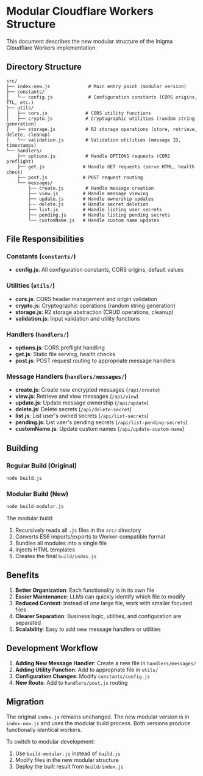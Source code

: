 # Modular Cloudflare Workers Structure

This document describes the new modular structure of the Inigma Cloudflare Workers implementation.

## Directory Structure

```
src/
├── index-new.js              # Main entry point (modular version)
├── constants/
│   └── config.js             # Configuration constants (CORS origins, TTL, etc.)
├── utils/
│   ├── cors.js              # CORS utility functions
│   ├── crypto.js            # Cryptographic utilities (random string generation)
│   ├── storage.js           # R2 storage operations (store, retrieve, delete, cleanup)
│   └── validation.js        # Validation utilities (message ID, timestamps)
└── handlers/
    ├── options.js           # Handle OPTIONS requests (CORS preflight)
    ├── get.js              # Handle GET requests (serve HTML, health check)
    ├── post.js             # POST request routing
    └── messages/
        ├── create.js        # Handle message creation
        ├── view.js         # Handle message viewing
        ├── update.js       # Handle ownership updates
        ├── delete.js       # Handle secret deletion
        ├── list.js         # Handle listing user secrets
        ├── pending.js      # Handle listing pending secrets
        └── customName.js   # Handle custom name updates
```

## File Responsibilities

### Constants (`constants/`)
- **config.js**: All configuration constants, CORS origins, default values

### Utilities (`utils/`)
- **cors.js**: CORS header management and origin validation
- **crypto.js**: Cryptographic operations (random string generation)
- **storage.js**: R2 storage abstraction (CRUD operations, cleanup)
- **validation.js**: Input validation and utility functions

### Handlers (`handlers/`)
- **options.js**: CORS preflight handling
- **get.js**: Static file serving, health checks
- **post.js**: POST request routing to appropriate message handlers

### Message Handlers (`handlers/messages/`)
- **create.js**: Create new encrypted messages (`/api/create`)
- **view.js**: Retrieve and view messages (`/api/view`)
- **update.js**: Update message ownership (`/api/update`)
- **delete.js**: Delete secrets (`/api/delete-secret`)
- **list.js**: List user's owned secrets (`/api/list-secrets`)
- **pending.js**: List user's pending secrets (`/api/list-pending-secrets`)
- **customName.js**: Update custom names (`/api/update-custom-name`)

## Building

### Regular Build (Original)
```bash
node build.js
```

### Modular Build (New)
```bash
node build-modular.js
```

The modular build:
1. Recursively reads all `.js` files in the `src/` directory
2. Converts ES6 imports/exports to Worker-compatible format
3. Bundles all modules into a single file
4. Injects HTML templates
5. Creates the final `build/index.js`

## Benefits

1. **Better Organization**: Each functionality is in its own file
2. **Easier Maintenance**: LLMs can quickly identify which file to modify
3. **Reduced Context**: Instead of one large file, work with smaller focused files
4. **Clearer Separation**: Business logic, utilities, and configuration are separated
5. **Scalability**: Easy to add new message handlers or utilities

## Development Workflow

1. **Adding New Message Handler**: Create a new file in `handlers/messages/`
2. **Adding Utility Function**: Add to appropriate file in `utils/`
3. **Configuration Changes**: Modify `constants/config.js`
4. **New Route**: Add to `handlers/post.js` routing

## Migration

The original `index.js` remains unchanged. The new modular version is in `index-new.js` and uses the modular build process. Both versions produce functionally identical workers.

To switch to modular development:
1. Use `build-modular.js` instead of `build.js`
2. Modify files in the new modular structure
3. Deploy the built result from `build/index.js`